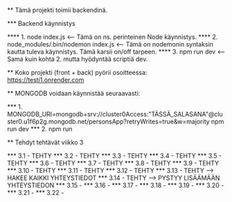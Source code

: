 ** Tämä projekti toimii backendinä.

*** Backend käynnistys

**** 1. node index.js                           <-- Tämä on ns. perinteinen Node käynnistys.
**** 2. node_modules/.bin/nodemon index.js      <-- Tämä on nodemonin syntaksin kautta tuleva käynnistys. Tämä karsii on/off tarpeen.
**** 3. npm run dev                             <-- Sama kuin kohta 2. mutta hyödyntää scriptiä dev.

** Koko projekti (front + back) pyörii osoitteessa: https://testi1.onrender.com

** MONGODB voidaan käynnistää seuraavasti:

*** 1. MONGODB_URI=mongodb+srv://cluster0Access:"TÄSSÄ_SALASANA"@cluster0.u1f6p2g.mongodb.net/personsApp?retryWrites=true&w=majority npm run dev
*** 2. npm run

** Tehdyt tehtävät viikko 3

*** 3.1     - TEHTY
*** 3.2     - TEHTY
*** 3.3     - TEHTY
*** 3.4     - TEHTY
*** 3.5     - TEHTY
*** 3.6     - TEHTY
*** 3.7     - TEHTY
*** 3.8     - TEHTY
*** 3.9     - TEHTY
*** 3.10    - TEHTY
*** 3.11    - TEHTY
*** 3.12    - TEHTY
*** 3.13    - TEHTY --> HAKEE KAIKKI YHTEYSTIEDOT
*** 3.14    - TEHTY --> PYSTYY LISÄÄMÄÄN YHTEYSTIEDON
*** 3.15    - 
*** 3.16    - 
*** 3.17    - 
*** 3.18    - 
*** 3.19    - 
*** 3.20    - 
*** 3.21    - 
*** 3.22    - 